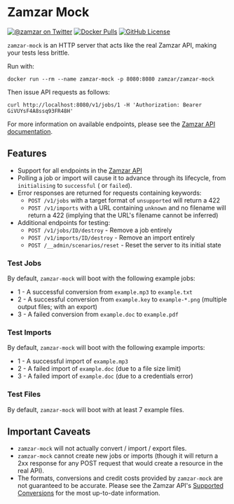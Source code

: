 # Zamzar Mock

[![@zamzar on Twitter](https://img.shields.io/badge/twitter-zamzar-blue)](https://twitter.com/zamzar)
[![Docker Pulls](https://img.shields.io/docker/pulls/zamzar/zamzar-mock)](https://hub.docker.com/r/zamzar/zamzar-mock)
[![GitHub License](https://img.shields.io/github/license/zamzar/zamzar-mock)](https://github.com/zamzar/zamzar-mock/blob/main/LICENSE)

`zamzar-mock` is an HTTP server that acts like the real Zamzar API, making your tests less brittle.

Run with:

```
docker run --rm --name zamzar-mock -p 8080:8080 zamzar/zamzar-mock
```

Then issue API requests as follows:

```
curl http://localhost:8080/v1/jobs/1 -H 'Authorization: Bearer GiVUYsF4A8ssq93FR48H'
```

For more information on available endpoints, please see
the [Zamzar API documentation](https://developers.zamzar.com/docs).

## Features

* Support for all endpoints in the [Zamzar API](https://developers.zamzar.com/docs)
* Polling a job or import will cause it to advance through its lifecycle, from `initialising` to `successful` (
  or `failed`).
* Error responses are returned for requests containing keywords:
    * `POST /v1/jobs` with a target format of `unsupported` will return a 422
    * `POST /v1/imports` with a URL containing `unknown` and no filename will return a 422 (implying that the URL's
      filename cannot be inferred)
* Additional endpoints for testing:
    * `POST /v1/jobs/ID/destroy` - Remove a job entirely
    * `POST /v1/imports/ID/destroy` - Remove an import entirely
    * `POST /__admin/scenarios/reset` - Reset the server to its initial state

### Test Jobs

By default, `zamzar-mock` will boot with the following example jobs:

* 1 - A successful conversion from `example.mp3` to `example.txt`
* 2 - A successful conversion from `example.key` to `example-*.png` (multiple output files; with an export)
* 3 - A failed conversion from `example.doc` to `example.pdf`

### Test Imports

By default, `zamzar-mock` will boot with the following example imports:

* 1 - A successful import of `example.mp3`
* 2 - A failed import of `example.doc` (due to a file size limit)
* 3 - A failed import of `example.doc` (due to a credentials error)

### Test Files

By default, `zamzar-mock` will boot with at least 7 example files.

## Important Caveats

* `zamzar-mock` will not actually convert / import / export files.
* `zamzar-mock` cannot create new jobs or imports (though it will return a 2xx response for any POST request that would
  create a resource in the real API).
* The formats, conversions and credit costs provided by `zamzar-mock` are not guaranteed to be accurate. Please see the
  Zamzar API's [Supported Conversions](https://developers.zamzar.com/formats) for the most up-to-date information.